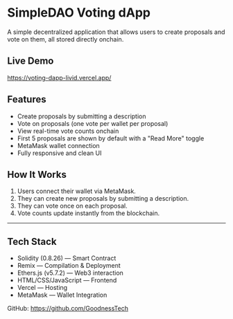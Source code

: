 # SimpleDAO Voting dApp

A simple decentralized application that allows users to create proposals and vote on them, all stored directly onchain.

## Live Demo

https://voting-dapp-livid.vercel.app/

## Features

- Create proposals by submitting a description
- Vote on proposals (one vote per wallet per proposal)
- View real-time vote counts onchain
- First 5 proposals are shown by default with a "Read More" toggle
- MetaMask wallet connection
- Fully responsive and clean UI

## How It Works

1. Users connect their wallet via MetaMask.
2. They can create new proposals by submitting a description.
3. They can vote once on each proposal.
4. Vote counts update instantly from the blockchain.

---

## Tech Stack

- Solidity (0.8.26) — Smart Contract
- Remix — Compilation & Deployment
- Ethers.js (v5.7.2) — Web3 interaction
- HTML/CSS/JavaScript — Frontend
- Vercel — Hosting
- MetaMask — Wallet Integration

GitHub: https://github.com/GoodnessTech
